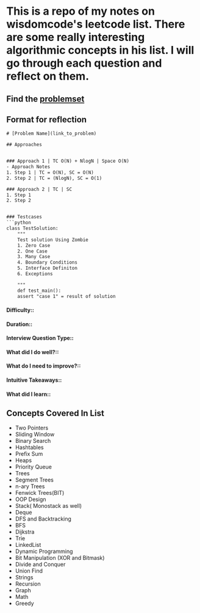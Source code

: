 # This is a repo of my notes on wisdomcode's leetcode list. There are some really interesting algorithmic concepts in his list.  I will go through each question and reflect on them.


## Find the [problemset](./problem-list.txt)

## Format for reflection

```txt
# [Problem Name](link_to_problem)

## Approaches


### Approach 1 | TC O(N) + NlogN | Space O(N)
- Approach Notes
1. Step 1 | TC = O(N), SC = O(N) 
2. Step 2 | TC = (NlogN), SC = O(1)

### Approach 2 | TC | SC
1. Step 1
2. Step 2


### Testcases
```python
class TestSolution:
    """
    Test solution Using Zombie
	1. Zero Case
	2. One Case
	3. Many Case
	4. Boundary Conditions
	5. Interface Definiton
	6. Exceptions 

    """
    def test_main():
	assert "case 1" = result of solution
```

#### Difficulty::
#### Duration::
#### Interview Question Type::
#### What did I do well?::
#### What do I need to improve?::
#### Intuitive Takeaways::
#### What did I learn::

## Concepts Covered In List
- Two Pointers
- Sliding Window
- Binary Search
- Hashtables
- Prefix Sum
- Heaps
- Priority Queue
- Trees
- Segment Trees
- n-ary Trees
- Fenwick Trees(BIT)
- OOP Design
- Stack( Monostack as well)
- Deque
- DFS and Backtracking
- BFS
- Dijkstra
- Trie
- LinkedList
- Dynamic Programming 
- Bit Manipulation (XOR and Bitmask)
- Divide and Conquer
- Union Find
- Strings
- Recursion
- Graph
- Math
- Greedy
